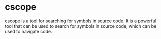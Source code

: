 # cscope

cscope is a tool for searching for symbols in source code. It is a powerful tool that can be used to search for symbols in source code, which can be used to navigate code.
